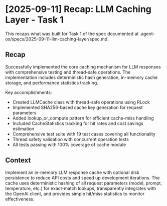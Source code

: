 # [2025-09-11] Recap: LLM Caching Layer - Task 1

This recaps what was built for Task 1 of the spec documented at .agent-os/specs/2025-09-11-llm-caching-layer/spec.md.

## Recap

Successfully implemented the core caching mechanism for LLM responses with comprehensive testing and thread-safe operations. The implementation includes deterministic hash generation, in-memory cache storage, and performance statistics tracking.

Key accomplishments:
- Created LLMCache class with thread-safe operations using RLock
- Implemented SHA256-based cache key generation for request parameters
- Added lookup_or_compute pattern for efficient cache-miss handling
- Included CacheStatistics tracking for hit rates and cost savings estimation
- Comprehensive test suite with 19 test cases covering all functionality
- Thread safety validation with concurrent operation tests
- All tests passing with 100% coverage of cache module

## Context

Implement an in-memory LLM response cache with optional disk persistence to reduce API costs and speed up development iterations. The cache uses deterministic hashing of all request parameters (model, prompt, temperature, etc.) for exact-match lookups, transparently integrates with the OpenAI client, and provides simple hit/miss statistics to monitor effectiveness.
